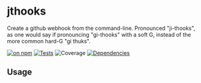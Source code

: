 # jthooks

Create a github webhook from the command-line. Pronounced "ji-thooks", as one would say if pronouncing "gi-thooks" with a soft G, instead of the more common hard-G "gi thuks".

[![on npm](http://img.shields.io/npm/v/jthooks.svg?style=flat)](https://www.npmjs.org/package/jthooks)  [![Tests](http://img.shields.io/travis/ceejbot/jthooks.svg?style=flat)](http://travis-ci.org/ceejbot/jthooks)  ![Coverage](http://img.shields.io/badge/coverage-91%25-green.svg?style=flat)   [![Dependencies](http://img.shields.io/david/ceejbot/jthooks.svg?style=flat)](https://david-dm.org/ceejbot/jthooks)

## Usage

